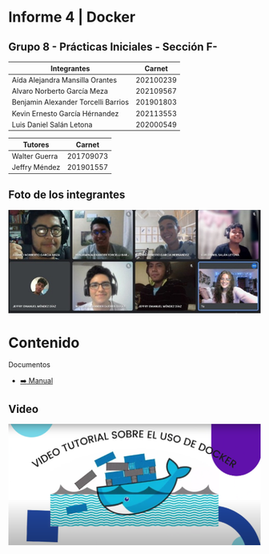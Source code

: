 # Informe 4 | Docker
## Grupo 8 - Prácticas Iniciales - Sección F-


Integrantes                     | Carnet
--------------------------------|------------
Aída Alejandra Mansilla Orantes | 202100239 
Alvaro Norberto García Meza     | 202109567
Benjamin Alexander Torcelli Barrios| 201901803
Kevin Ernesto García Hérnandez| 202113553
Luis Daniel Salán Letona | 202000549
                                                      
                    
Tutores | Carnet 
---------|--------------
Walter Guerra | 201709073
Jeffry Méndez | 201901557

## Foto de los integrantes 
![](imagenes/IMAGEN_GRUPO.jpeg)

# Contenido

Documentos
    <ul>
       <li><a href="https://github.com/AlvaroG13191704/P.I_ACTIVIDAD/blob/main/MANUAL.pdf" target="_blank">:arrow_right: Manual</a></li>
    </ul>
    
## Video 
[![Watch the video](imagenes/fondo1.png)](https://www.youtube.com/watch?v=weHUxjn_Oxc)


